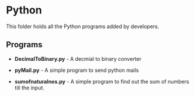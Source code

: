 # Python

  This folder holds all the Python programs added by developers. 


## Programs

- **DecimalToBinary.py** - A decmial to binary converter

- **pyMail.py** - A simple program to send python mails

- **sumofnaturalnos.py** - A simple program to find out the sum of numbers till the input.
